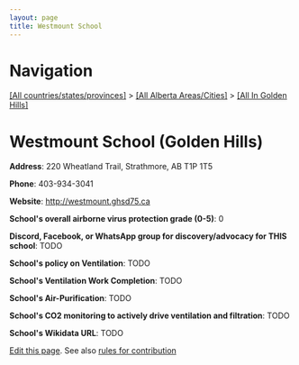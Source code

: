 ```yaml
---
layout: page
title: Westmount School
---
```

# Navigation

[[All countries/states/provinces]](../../..) > [[All Alberta Areas/Cities]](../..) > [[All In Golden Hills]](..)

# Westmount School (Golden Hills)

**Address**: 220 Wheatland Trail, Strathmore, AB T1P 1T5

**Phone**: 403-934-3041

**Website**: <http://westmount.ghsd75.ca>

**School's overall airborne virus protection grade (0-5)**: 0

**Discord, Facebook, or WhatsApp group for discovery/advocacy for THIS school**: TODO

**School's policy on Ventilation**: TODO

**School's Ventilation Work Completion**: TODO

**School's Air-Purification**: TODO

**School's CO2 monitoring to actively drive ventilation and filtration**: TODO

**School's Wikidata URL**: TODO


[Edit this page](https://github.com/ventilate-schools/AB/edit/main/./Golden_Hills/Westmount_School.md). See also [rules for contribution](../../../contribution-rules/)